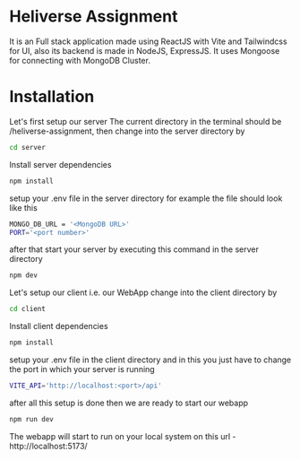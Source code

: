 # Heliverse Assignment

It is an Full stack application made using ReactJS with Vite and Tailwindcss for UI, also its backend is made in NodeJS, ExpressJS. It uses Mongoose for connecting with MongoDB Cluster.

# Installation

Let's first setup our server
The current directory in the terminal should be /heliverse-assignment, then change into the server directory by

```bash
cd server
```

Install server dependencies

```bash
npm install
```

setup your .env file in the server directory
for example the file should look like this

```bash
MONGO_DB_URL = '<MongoDB URL>'
PORT='<port number>'
```

after that start your server by executing this command in the server directory

```bash
npm dev
```

Let's setup our client i.e. our WebApp
change into the client directory by

```bash
cd client
```

Install client dependencies

```bash
npm install
```

setup your .env file in the client directory and in this you just have to change the port in which your server is running

```bash
VITE_API='http://localhost:<port>/api'
```

after all this setup is done then we are ready to start our webapp

```bash
npm run dev
```

The webapp will start to run on your local system on this url - http://localhost:5173/